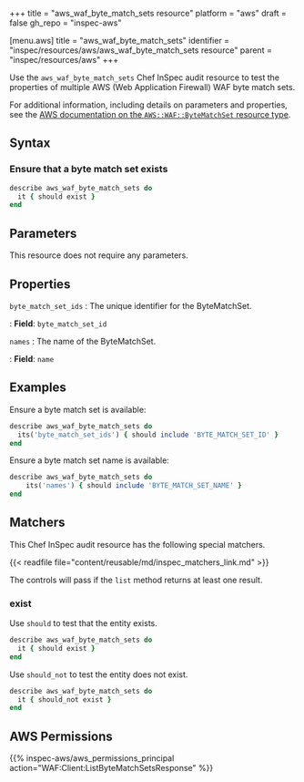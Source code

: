 +++
title = "aws_waf_byte_match_sets resource"
platform = "aws"
draft = false
gh_repo = "inspec-aws"

[menu.aws]
title = "aws_waf_byte_match_sets"
identifier = "inspec/resources/aws/aws_waf_byte_match_sets resource"
parent = "inspec/resources/aws"
+++

Use the `aws_waf_byte_match_sets` Chef InSpec audit resource to test the properties of multiple AWS (Web Application Firewall) WAF byte match sets.

For additional information, including details on parameters and properties, see the [AWS documentation on the `AWS::WAF::ByteMatchSet` resource type](https://docs.aws.amazon.com/AWSCloudFormation/latest/UserGuide/aws-resource-waf-bytematchset.html).

## Syntax

### Ensure that a byte match set exists

```ruby
describe aws_waf_byte_match_sets do
  it { should exist }
end
```

## Parameters

This resource does not require any parameters.

## Properties

`byte_match_set_ids`
: The unique identifier for the ByteMatchSet.

: **Field**: `byte_match_set_id`

`names`
: The name of the ByteMatchSet.

: **Field**: `name`

## Examples

Ensure a byte match set is available:

```ruby
describe aws_waf_byte_match_sets do
  its('byte_match_set_ids') { should include 'BYTE_MATCH_SET_ID' }
end
```

Ensure a byte match set name is available:

```ruby
describe aws_waf_byte_match_sets do
    its('names') { should include 'BYTE_MATCH_SET_NAME' }
end
```

## Matchers

This Chef InSpec audit resource has the following special matchers.

{{< readfile file="content/reusable/md/inspec_matchers_link.md" >}}

The controls will pass if the `list` method returns at least one result.

### exist

Use `should` to test that the entity exists.

```ruby
describe aws_waf_byte_match_sets do
  it { should exist }
end
```

Use `should_not` to test the entity does not exist.

```ruby
describe aws_waf_byte_match_sets do
  it { should_not exist }
end
```

## AWS Permissions

{{% inspec-aws/aws_permissions_principal action="WAF:Client:ListByteMatchSetsResponse" %}}
